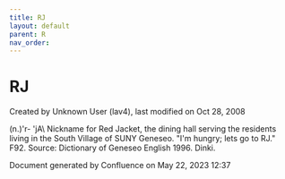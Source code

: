 ```yaml
---
title: RJ
layout: default
parent: R
nav_order:
---
```


# RJ

Created by  Unknown User (lav4), last modified on Oct 28, 2008

(n.)\'r- 'jA\ Nickname for Red Jacket, the dining hall serving the residents living in the South Village of SUNY Geneseo. &quot;I'm hungry; lets go to RJ.&quot; F92. Source: Dictionary of Geneseo English 1996. Dinki.

Document generated by Confluence on May 22, 2023 12:37


